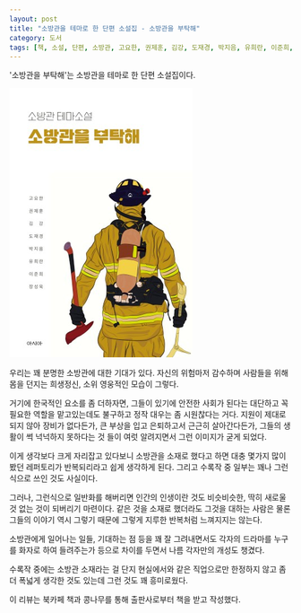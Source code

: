 ```yaml
---
layout: post
title: "소방관을 테마로 한 단편 소설집 - 소방관을 부탁해"
category: 도서
tags: [책, 소설, 단편, 소방관, 고요한, 권제훈, 김강, 도재경, 박지음, 유희란, 이준희, 장성욱, 아시아, 북카페 책과 콩나무, 서평]
---
```


'소방관을 부탁해'는
소방관을 테마로 한 단편 소설집이다.

![표지](/images/take-care-of-firefighter-book-h480.jpg)

우리는 꽤 분명한 소방관에 대한 기대가 있다.
자신의 위험마저 감수하며 사람들을 위해 몸을 던지는 희생정신,
소위 영웅적인 모습이 그렇다.

거기에 한국적인 요소를 좀 더하자면,
그들이 있기에 안전한 사회가 된다는 대단하고 꼭 필요한 역할을 맡고있는데도 불구하고
정작 대우는 좀 시원찮다는 거다.
지원이 제대로 되지 않아 장비가 없다든가,
큰 부상을 입고 은퇴하고서 근근히 살아간다든가,
그들의 생활이 썩 넉넉하지 못하다는 것 들이 여럿 알려지면서 그런 이미지가 굳게 되었다.

이게 생각보다 크게 자리잡고 있다보니
소방관을 소재로 했다고 하면 대충 몇가지 많이 봤던 레퍼토리가 반복되리라고 쉽게 생각하게 된다.
그리고 수록작 중 일부는 꽤나 그런식으로 쓰인 것도 사실이다.

그러나, 그런식으로 일반화를 해버리면
인간의 인생이란 것도 비슷비슷한, 딱히 새로울 것 없는 것이 되버리기 마련이다.
같은 것을 소재로 했더라도 그것을 대하는 사람은 물론 그들의 이야기 역시 그렇기 때문에
그렇게 지루한 반복처럼 느껴지지는 않는다.

소방관에게 일어나는 일들, 기대하는 점 등을 꽤 잘 그려내면서도
각자의 드라마를 누구를 화자로 하여 들려주는가 등으로 차이를 두면서
나름 각자만의 개성도 챙겼다.

수록작 중에는 소방관 소재라는 걸 단지 현실에서와 같은 직업으로만 한정하지 않고
좀 더 폭넓게 생각한 것도 있는데
그런 것도 꽤 흥미로웠다.



<div class="im im-info">
이 리뷰는 북카페 책과 콩나무를 통해 출판사로부터 책을 받고 작성했다.
</div>
